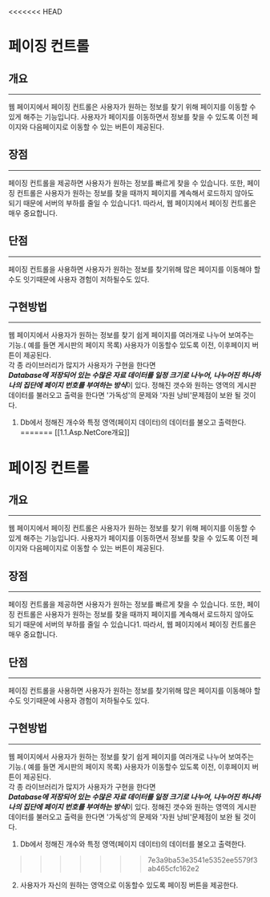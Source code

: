 <<<<<<< HEAD
# 페이징 컨트롤
## 개요
---
웹 페이지에서 페이징 컨트롤은 사용자가 원하는 정보를 찾기 위해 페이지를 이동할 수 있게 해주는 기능입니다. 사용자가 페이지를 이동하면서 정보를 찾을 수 있도록 이전 페이지와 다음페이지로 이동할 수 있는 버튼이 제공된다.

## 장점
---
페이징 컨트롤을 제공하면 사용자가 원하는 정보를 빠르게 찾을 수 있습니다. 또한, 페이징 컨트롤은 사용자가 원하는 정보를 찾을 때까지 페이지를 계속해서 로드하지 않아도 되기 때문에 서버의 부하를 줄일 수 있습니다1. 따라서, 웹 페이지에서 페이징 컨트롤은 매우 중요합니다.  

## 단점
---
페이징 컨트롤을 사용하면 사용자가 원하는 정보를 찾기위해 많은 페이지를 이동해야 할수도 잇기때문에 사용자 경험이 저하될수도 있다.

## 구현방법
---
웹 페이지에서 사용자가 원하는 정보를 찾기 쉽게 페이지를 여러개로 나누어 보여주는 기능.( 예를 들면 게시판의 페이지 목록) 사용자가 이동할수 있도록 이전, 이후페이지 버튼이 제공된다.  
각 종 라이브러리가 많지가 사용자가 구현을 한다면  
***Database에 저장되어 있는 수많은 자료 데이터를 일정 크기로 나누어, 나누어진 하나하나의 집단에 페이지 번호를 부여하는 방식***이 있다. 정해진 갯수와 원하는 영역의 게시판 데이터를 불러오고 출력을 한다면 '가독성'의 문제와 '자원 낭비'문제점이 보완 될 것이다.
1. Db에서 정해진 개수와 특정 영역(페이지 데이터)의 데이터를 불오고 출력한다.
=======
[[1.1.Asp.NetCore개요]]
# 페이징 컨트롤
## 개요
---
웹 페이지에서 페이징 컨트롤은 사용자가 원하는 정보를 찾기 위해 페이지를 이동할 수 있게 해주는 기능입니다. 사용자가 페이지를 이동하면서 정보를 찾을 수 있도록 이전 페이지와 다음페이지로 이동할 수 있는 버튼이 제공된다.

## 장점
---
페이징 컨트롤을 제공하면 사용자가 원하는 정보를 빠르게 찾을 수 있습니다. 또한, 페이징 컨트롤은 사용자가 원하는 정보를 찾을 때까지 페이지를 계속해서 로드하지 않아도 되기 때문에 서버의 부하를 줄일 수 있습니다1. 따라서, 웹 페이지에서 페이징 컨트롤은 매우 중요합니다.  

## 단점
---
페이징 컨트롤을 사용하면 사용자가 원하는 정보를 찾기위해 많은 페이지를 이동해야 할수도 잇기때문에 사용자 경험이 저하될수도 있다.

## 구현방법
---
웹 페이지에서 사용자가 원하는 정보를 찾기 쉽게 페이지를 여러개로 나누어 보여주는 기능.( 예를 들면 게시판의 페이지 목록) 사용자가 이동할수 있도록 이전, 이후페이지 버튼이 제공된다.  
각 종 라이브러리가 많지가 사용자가 구현을 한다면  
***Database에 저장되어 있는 수많은 자료 데이터를 일정 크기로 나누어, 나누어진 하나하나의 집단에 페이지 번호를 부여하는 방식***이 있다. 정해진 갯수와 원하는 영역의 게시판 데이터를 불러오고 출력을 한다면 '가독성'의 문제와 '자원 낭비'문제점이 보완 될 것이다.
1. Db에서 정해진 개수와 특정 영역(페이지 데이터)의 데이터를 불오고 출력한다.
>>>>>>> 7e3a9ba53e3541e5352ee5579f3ab465cfc162e2
2. 사용자가 자신의 원하는 영역으로 이동할수 있도록 페이징 버튼을 제공한다.